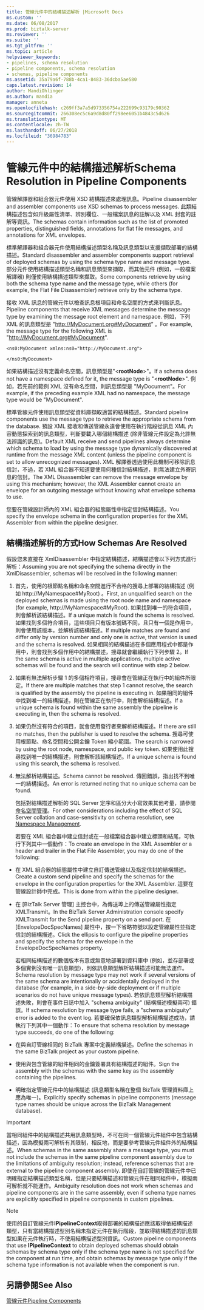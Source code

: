 ```yaml
---
title: 管線元件中的結構描述解析 |Microsoft Docs
ms.custom: ''
ms.date: 06/08/2017
ms.prod: biztalk-server
ms.reviewer: ''
ms.suite: ''
ms.tgt_pltfrm: ''
ms.topic: article
helpviewer_keywords:
- pipelines, schema resolution
- pipeline components, schema resolution
- schemas, pipeline components
ms.assetid: 35a79a6f-788b-4ca1-8483-36dcba5ae580
caps.latest.revision: 14
author: MandiOhlinger
ms.author: mandia
manager: anneta
ms.openlocfilehash: c269ff3a7a5d973356754a222699c93179c90362
ms.sourcegitcommit: 266308ec5c6a9d8d80ff298ee6051b4843c5d626
ms.translationtype: MT
ms.contentlocale: zh-TW
ms.lasthandoff: 06/27/2018
ms.locfileid: "36984783"
---
```

# <a name="schema-resolution-in-pipeline-components"></a><span data-ttu-id="de44d-102">管線元件中的結構描述解析</span><span class="sxs-lookup"><span data-stu-id="de44d-102">Schema Resolution in Pipeline Components</span></span>
<span data-ttu-id="de44d-103">管線解譯器和組合器元件使用 XSD 結構描述來處理訊息。</span><span class="sxs-lookup"><span data-stu-id="de44d-103">Pipeline disassembler and assembler components use XSD schemas to process messages.</span></span> <span data-ttu-id="de44d-104">此類結構描述包含如升級屬性清單、辨別欄位、一般檔案訊息的註解以及 XML 封套的註解等資訊。</span><span class="sxs-lookup"><span data-stu-id="de44d-104">The schemas contain information such as the list of promoted properties, distinguished fields, annotations for flat file messages, and annotations for XML envelopes.</span></span>  
  
 <span data-ttu-id="de44d-105">標準解譯器和組合器元件使用結構描述類型名稱及訊息類型以支援擷取部署的結構描述。</span><span class="sxs-lookup"><span data-stu-id="de44d-105">Standard disassembler and assembler components support retrieval of deployed schemas by using the schema type name and message type.</span></span> <span data-ttu-id="de44d-106">部分元件使用結構描述類型名稱和訊息類型來擷取，而其他元件 (例如，一般檔案解譯器) 則僅使用結構描述類型來擷取。</span><span class="sxs-lookup"><span data-stu-id="de44d-106">Some components retrieve by using both the schema type name and the message type, while others (for example, the Flat File Disassembler) retrieve only by the schema type.</span></span>  
  
 <span data-ttu-id="de44d-107">接收 XML 訊息的管線元件以檢查訊息根項目和命名空間的方式來判斷訊息。</span><span class="sxs-lookup"><span data-stu-id="de44d-107">Pipeline components that receive XML messages determine the message type by examining the message root element and namespace.</span></span> <span data-ttu-id="de44d-108">例如，下列 XML 的訊息類型是 "<http://MyDocument.org#MyDocument>” 。</span><span class="sxs-lookup"><span data-stu-id="de44d-108">For example, the message type for the following XML is "<http://MyDocument.org#MyDocument>".</span></span>  
  
```  
<ns0:MyDocument xmlns:ns0="http://MyDocument.org">  
  
</ns0:MyDocument>  
```  
  
 <span data-ttu-id="de44d-109">如果結構描述沒有定義命名空間，訊息類型是"\<**rootNode**\>"。</span><span class="sxs-lookup"><span data-stu-id="de44d-109">If a schema does not have a namespace defined for it, the message type is "\<**rootNode**\>".</span></span> <span data-ttu-id="de44d-110">例如，若先前的範例 XML 沒有命名空間，則訊息類型是 "MyDocument"。</span><span class="sxs-lookup"><span data-stu-id="de44d-110">For example, if the preceding example XML had no namespace, the message type would be "MyDocument".</span></span>  
  
 <span data-ttu-id="de44d-111">標準管線元件使用訊息類型從資料庫擷取適當的結構描述。</span><span class="sxs-lookup"><span data-stu-id="de44d-111">Standard pipeline components use the message type to retrieve the appropriate schema from the database.</span></span> <span data-ttu-id="de44d-112">預設 XML 接收和傳送管線永遠會使用在執行階段從訊息 XML 內容動態探索到的訊息類型，判斷要載入哪個結構描述 (除非管線元件設定為允許無法辨識的訊息)。</span><span class="sxs-lookup"><span data-stu-id="de44d-112">Default XML receive and send pipelines always determine which schema to load by using the message type dynamically discovered at runtime from the message XML content (unless the pipeline component is set to allow unrecognized messages).</span></span> <span data-ttu-id="de44d-113">XML 解譯器透過使用此機制可移除訊息信封，不過，若 XML 組合器不知道要使用何種信封結構描述，則無法建立外寄訊息的信封。</span><span class="sxs-lookup"><span data-stu-id="de44d-113">The XML Disassembler can remove the message envelope by using this mechanism; however, the XML Assembler cannot create an envelope for an outgoing message without knowing what envelope schema to use.</span></span>  
  
 <span data-ttu-id="de44d-114">您要在管線設計師內的 XML 組合器的組態屬性中指定信封結構描述。</span><span class="sxs-lookup"><span data-stu-id="de44d-114">You specify the envelope schema in the configuration properties for the XML Assembler from within the pipeline designer.</span></span>  
  
## <a name="how-schemas-are-resolved"></a><span data-ttu-id="de44d-115">結構描述解析的方式</span><span class="sxs-lookup"><span data-stu-id="de44d-115">How Schemas Are Resolved</span></span>  
 <span data-ttu-id="de44d-116">假設您未直接在 XmlDisassembler 中指定結構描述，結構描述會以下列方式進行解析：</span><span class="sxs-lookup"><span data-stu-id="de44d-116">Assuming you are not specifying the schema directly in the XmlDisassembler, schemas will be resolved in the following manner:</span></span>  
  
1. <span data-ttu-id="de44d-117">首先，使用的根節點名稱和命名空間進行不合格的搜尋上部署的結構描述 (例如 http://MyNamespace#MyRoot) 。</span><span class="sxs-lookup"><span data-stu-id="de44d-117">First, an unqualified search on the deployed schemas is made using the root node name and namespace (for example, http://MyNamespace#MyRoot).</span></span> <span data-ttu-id="de44d-118">如果找到唯一的符合項目，則會解析該結構描述。</span><span class="sxs-lookup"><span data-stu-id="de44d-118">If a unique match is found the schema is resolved.</span></span> <span data-ttu-id="de44d-119">如果找到多個符合項目，這些項目只有版本號碼不同，且只有一個是作用中，則會使用該版本，並解析該結構描述。</span><span class="sxs-lookup"><span data-stu-id="de44d-119">If multiple matches are found and differ only by version number and only one is active, that version is used and the schema is resolved.</span></span> <span data-ttu-id="de44d-120">如果相同的結構描述在多個應用程式中都是作用中，則會找到多個作用中的結構描述，搜尋就會繼續執行下列步驟 2。</span><span class="sxs-lookup"><span data-stu-id="de44d-120">If the same schema is active in multiple applications, multiple active schemas will be found and the search will continue with step 2 below.</span></span>  
  
2. <span data-ttu-id="de44d-121">如果有無法解析步驟 1 的多個相符項目，搜尋會在管線正在執行中的組件所限定。</span><span class="sxs-lookup"><span data-stu-id="de44d-121">If there are multiple matches that step 1 cannot resolve, the search is qualified by the assembly the pipeline is executing in.</span></span> <span data-ttu-id="de44d-122">如果相同的組件中找到唯一的結構描述，則在管線正在執行中，則會解析結構描述。</span><span class="sxs-lookup"><span data-stu-id="de44d-122">If a unique schema is found within the same assembly the pipeline is executing in, then the schema is resolved.</span></span>  
  
3. <span data-ttu-id="de44d-123">如果仍然沒有符合的項目，就會使用發行者來解析結構描述。</span><span class="sxs-lookup"><span data-stu-id="de44d-123">If there are still no matches, then the publisher is used to resolve the schema.</span></span> <span data-ttu-id="de44d-124">搜尋可使用根節點、命名空間和公開金鑰 Token 縮小範圍。</span><span class="sxs-lookup"><span data-stu-id="de44d-124">The search is narrowed by using the root node, namespace, and public key token.</span></span> <span data-ttu-id="de44d-125">如果使用此搜尋找到唯一的結構描述，則會解析該結構描述。</span><span class="sxs-lookup"><span data-stu-id="de44d-125">If a unique schema is found using this search, the schema is resolved.</span></span>  
  
4. <span data-ttu-id="de44d-126">無法解析結構描述。</span><span class="sxs-lookup"><span data-stu-id="de44d-126">Schema cannot be resolved.</span></span> <span data-ttu-id="de44d-127">傳回錯誤，指出找不到唯一的結構描述。</span><span class="sxs-lookup"><span data-stu-id="de44d-127">An error is returned noting that no unique schema can be found.</span></span>  
  
   <span data-ttu-id="de44d-128">包括對結構描述解析的 SQL Server 定序和區分大小寫效果其他考量，請參閱[命名空間管理](../core/namespace-management.md)。</span><span class="sxs-lookup"><span data-stu-id="de44d-128">For other considerations including the effect of SQL Server collation and case-sensitivity on schema resolution, see [Namespace Management](../core/namespace-management.md).</span></span>  
  
   <span data-ttu-id="de44d-129">若要在 XML 組合器中建立信封或在一般檔案組合器中建立標頭和結尾，可執行下列其中一個動作：</span><span class="sxs-lookup"><span data-stu-id="de44d-129">To create an envelope in the XML Assembler or a header and trailer in the Flat File Assembler, you may do one of the following:</span></span>  
  
- <span data-ttu-id="de44d-130">在 XML 組合器的組態屬性中建立自訂傳送管線以及指定信封的結構描述。</span><span class="sxs-lookup"><span data-stu-id="de44d-130">Create a custom send pipeline and specify the schemas for the envelope in the configuration properties for the XML Assembler.</span></span> <span data-ttu-id="de44d-131">這要在管線設計師中完成。</span><span class="sxs-lookup"><span data-stu-id="de44d-131">This is done from within the pipeline designer.</span></span>  
  
- <span data-ttu-id="de44d-132">在 [BizTalk Server 管理] 主控台中，為傳送埠上的傳送管線屬性指定 XMLTransmit。</span><span class="sxs-lookup"><span data-stu-id="de44d-132">In the BizTalk Server Administration console specify XMLTransmit for the Send pipeline property on a send port.</span></span> <span data-ttu-id="de44d-133">在 [EnvelopeDocSpecNames] 屬性中，按一下省略符號以設定管線屬性並指定信封的結構描述。</span><span class="sxs-lookup"><span data-stu-id="de44d-133">Click the ellipsis to configure the pipeline properties and specify the schema for the envelope in the EnvelopeDocSpecNames property.</span></span>  
  
  <span data-ttu-id="de44d-134">若相同結構描述的數個版本有意或無意地部署到資料庫中 (例如，並存部署或多個實例沒有唯一訊息類型)，則依訊息類型解析結構描述可能無法運作。</span><span class="sxs-lookup"><span data-stu-id="de44d-134">Schema resolution by message type may not work if several versions of the same schema are intentionally or accidentally deployed in the database (for example, in a side-by-side deployment or if multiple scenarios do not have unique message types).</span></span> <span data-ttu-id="de44d-135">若依訊息類型解析結構描述失敗，則會在事件日誌中加入 "schema ambiguity" (結構描述模擬兩可) 錯誤。</span><span class="sxs-lookup"><span data-stu-id="de44d-135">If schema resolution by message type fails, a "schema ambiguity" error is added to the event log.</span></span> <span data-ttu-id="de44d-136">若要確保依訊息類型解析結構描述成功，請執行下列其中一個動作：</span><span class="sxs-lookup"><span data-stu-id="de44d-136">To ensure that schema resolution by message type succeeds, do one of the following:</span></span>  
  
- <span data-ttu-id="de44d-137">在與自訂管線相同的 BizTalk 專案中定義結構描述。</span><span class="sxs-lookup"><span data-stu-id="de44d-137">Define the schemas in the same BizTalk project as your custom pipeline.</span></span>  
  
- <span data-ttu-id="de44d-138">使用與包含管線的組件相同的金鑰簽署具有結構描述的組件。</span><span class="sxs-lookup"><span data-stu-id="de44d-138">Sign the assembly with the schemas with the same key as the assembly containing the pipelines.</span></span>  
  
- <span data-ttu-id="de44d-139">明確指定管線元件中的結構描述 (訊息類型名稱在整個 BizTalk 管理資料庫上應為唯一)。</span><span class="sxs-lookup"><span data-stu-id="de44d-139">Explicitly specify schemas in pipeline components (message type names should be unique across the BizTalk Management database).</span></span>  
  
> [!IMPORTANT]
>  <span data-ttu-id="de44d-140">當相同組件中的結構描述共用訊息類型時，不可在同一個管線元件組件中包含結構描述，因為模擬兩可解析有其限制，相反地，而是要參考管線元件組件外的結構描述。</span><span class="sxs-lookup"><span data-stu-id="de44d-140">When schemas in the same assembly share a message type, you must not include the schemas in the same pipeline component assembly due to the limitations of ambiguity resolution; instead, reference schemas that are external to the pipeline component assembly.</span></span> <span data-ttu-id="de44d-141">即使在自訂管線的管線元件中已明確指定結構描述類型名稱，但是只要結構描述和管線元件在相同組件中，模擬兩可解析就不能運作。</span><span class="sxs-lookup"><span data-stu-id="de44d-141">Ambiguity resolution does not work when schemas and pipeline components are in the same assembly, even if schema type names are explicitly specified in pipeline components in custom pipelines.</span></span>  
  
> [!NOTE]
>  <span data-ttu-id="de44d-142">使用的自訂管線元件**IPipelineContext**取得部署的結構描述應該取得依結構描述類型，只有當結構描述型別名稱未指定元件在執行階段，並取得結構描述的訊息類型如果在元件執行時，不使用結構描述型別資訊。</span><span class="sxs-lookup"><span data-stu-id="de44d-142">Custom pipeline components that use **IPipelineContext** to obtain deployed schemas should obtain schemas by schema type only if the schema type name is not specified for the component at run time, and obtain schemas by message type only if the schema type information is not available when the component is run.</span></span>  
  
## <a name="see-also"></a><span data-ttu-id="de44d-143">另請參閱</span><span class="sxs-lookup"><span data-stu-id="de44d-143">See Also</span></span>  
 [<span data-ttu-id="de44d-144">管線元件</span><span class="sxs-lookup"><span data-stu-id="de44d-144">Pipeline Components</span></span>](../core/pipeline-components.md)